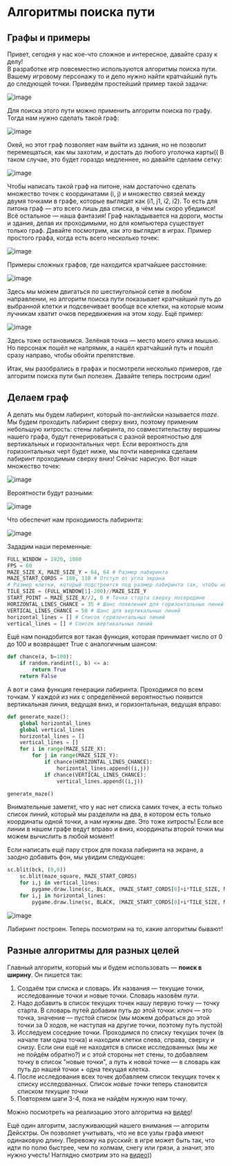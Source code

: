 # Алгоритмы поиска пути
## Графы и примеры
Привет, сегодня у нас кое-что сложное и интересное, давайте сразу к делу!  
В разработке игр повсеместно используются алгоритмы поиска пути. Вашему игровому персонажу то и дело нужно найти кратчайший путь до следующей точки. Приведём простейший пример такой задачи:  

![image](https://user-images.githubusercontent.com/56085790/151000738-bf14b16f-9f36-4a51-a2f8-aeb6376f2026.png)  

Для поиска этого пути можно применить алгоритм поиска по графу. Тогда нам нужно сделать такой граф:  

![image](https://user-images.githubusercontent.com/56085790/151000976-ce6e32da-28dd-487f-a432-ce8555996f48.png)

Окей, но этот граф позволяет нам выйти из здания, но не позволит перемещаться, как мы захотим, и достать до любого уголочка карты(( В таком случае, это будет гораздо медленнее, но давайте сделаем сетку:  

![image](https://user-images.githubusercontent.com/56085790/151001558-a1fadaed-9f40-4074-a2f9-0e9896b18805.png)

Чтобы написать такой граф на питоне, нам достаточно сделать множество точек с координатами (i, j) и множество связей между двумя точками в графе, которые выглядят как (i1, j1, i2, i2). То есть для питона граф — это всего лишь два списка, в чём мы скоро убедимся!  
Всё остальное — наша фантазия! Граф накладывается на дороги, мосты и здания, делая их проходимыми, но для компьютера существует только граф. Давайте посмотрим, как это выглядит в играх. Пример простого графа, когда есть всего несколько точек:

![image](https://user-images.githubusercontent.com/56085790/151003686-330d795c-d0cd-4794-8f84-903698e4955c.png)

Примеры сложных графов, где находится кратчайшее расстояние:

![image](https://user-images.githubusercontent.com/56085790/151004816-5506f0b8-e565-4c36-be55-e7ffa01660aa.png)

Здесь мы можем двигаться по шестиугольной сетке в любом направлении, но алгоритм поиска пути показывает кратчайший путь до выбранной клетки и подсвечивает вообще все клетки, на которые моим лучникам хватит очков передвижения на этом ходу. Ещё пример: 

![image](https://user-images.githubusercontent.com/56085790/151005721-389c697b-fd83-48af-97d4-35e14b923e48.png)

Здесь тоже остановимся. Зелёная точка — место моего клика мышью. Но персонаж пошёл не напрямик, а нашёл кратчайший путь и пошёл сразу направо, чтобы обойти препятствие.

Итак, мы разобрались в графах и посмотрели несколько примеров, где алгоритм поиска пути был полезен. Давайте теперь построим один!

## Делаем граф
А делать мы будем лабиринт, который по-английски называется *maze*. Мы будем проходить лабиринт сверху вниз, поэтому применим небольшую хитрость: стены лабиринта, по совместительству вершины нашего графа, будут генерироваться с разной вероятностью для вертикальных и горизонтальных черт. Если вероятность для горизонтальных черт будет ниже, мы почти наверняка сделаем лабиринт проходимым сверху вниз! Сейчас нарисую. Вот наше множество точек:

![image](https://user-images.githubusercontent.com/56085790/151012152-46523e95-b6ec-4a3e-83c3-83600d607384.png)

Вероятности будут разными:

![image](https://user-images.githubusercontent.com/56085790/151012674-3f6f9856-18b2-4993-b110-7d43144b57ce.png)

Что обеспечит нам проходимость лабиринта:

![image](https://user-images.githubusercontent.com/56085790/151013120-b619104a-da0a-4a7c-af91-25ff038225e8.png)

Зададим наши переменные:
```py
FULL_WINDOW = 1920, 1080
FPS = 60
MAZE_SIZE_X, MAZE_SIZE_Y = 64, 64 # Размер лабиринта
MAZE_START_CORDS = 180, 110 # Отступ от угла экрана
# Размер клетки, который подстроится под размер лабиринта так, чтобы ничего не вылезало за экран
TILE_SIZE = (FULL_WINDOW[1]-200)//MAZE_SIZE_Y 
START_POINT = MAZE_SIZE_X//2, 0 # Точка старта сверху посередине
HORIZONTAL_LINES_CHANCE = 35 # Шанс появления для горизонтальных линий
VERTICAL_LINES_CHANCE = 50 # Шанс для вертикальных линий
horizontal_lines = [] # Список горизонтальных линий
vertical_lines = [] # Список вертикальных линий
```

Ещё нам понадобится вот такая функция, которая принимает число от 0 до 100 и возвращает True с аналогичным шансом:
```py
def chance(a, b=100):
    if random.randint(1, b) <= a:
        return True
    return False
```

А вот и сама функция генерации лабиринта. Проходимся по всем точкам. У каждой из них с определённой вероятностью появится вертикальная линия, ведущая вниз, и горизонтальная, ведущая вправо:
```py
def generate_maze():
    global horizontal_lines
    global vertical_lines
    horizontal_lines = []
    vertical_lines = []
    for i in range(MAZE_SIZE_X):
        for j in range(MAZE_SIZE_Y):
            if chance(HORIZONTAL_LINES_CHANCE):
                horizontal_lines.append((i,j))
            if chance(VERTICAL_LINES_CHANCE):
                vertical_lines.append((i,j))

generate_maze()
```

Внимательные заметят, что у нас нет списка самих точек, а есть только список линий, который мы разделили на два, в котором есть только координаты одной точки, а нам нужны две. Это тоже хитрость! Если все линии в нашем графе ведут вправо и вниз, координаты второй точки мы можем вычислить в любой момент!

Если написать ещё пару строк для показа лабиринта на экране, а заодно добавить фон, мы увидим следующее:
```py
sc.blit(bck, (0,0))
    sc.blit(maze_square, MAZE_START_CORDS)
    for i,j in vertical_lines:
        pygame.draw.line(sc, BLACK, (MAZE_START_CORDS[0]+i*TILE_SIZE, MAZE_START_CORDS[1]+j*TILE_SIZE), (MAZE_START_CORDS[0]+i*TILE_SIZE, MAZE_START_CORDS[1]+(j+1)*TILE_SIZE), 2)
    for i,j in horizontal_lines:
        pygame.draw.line(sc, BLACK, (MAZE_START_CORDS[0]+i*TILE_SIZE, MAZE_START_CORDS[1]+j*TILE_SIZE), (MAZE_START_CORDS[0]+(i+1)*TILE_SIZE, MAZE_START_CORDS[1]+j*TILE_SIZE), 2)
```

![image](https://user-images.githubusercontent.com/56085790/151013315-caf88bf7-0ccd-420a-a292-8f2cad0a3228.png)

Лабиринт построен. Теперь посмотрим на то, какие алгоритмы бывают!

## Разные алгоритмы для разных целей

Главный алгоритм, который мы и будем использовать — **поиск в ширину**. Он пишется так:
1. Создаём три списка и словарь. Их названия — текущие точки, исследованные точки и новые точки. Словарь назовём *пути*.
2. Надо добавить в список текущих точек нашу первую точку — точку старта. В словарь путей добавим путь до этой точки: ключ — это точка, значение — пустой список (мы можем добраться до этой точки за 0 ходов, не наступая на другие точки, поэтому путь пустой)
3. Исследуем соседние точки. Проходимся по списку текущих точек (в начале там одна точка) и находим клетки слева, справа, сверху и снизу. Если они ещё не находятся в списке исследованных (мы же не пойдём обратно?) и с этой стороны нет стены, то добавляем точку в список "новые точки", а путь к новой точке — в словарь как путь до нашей точки + одна текущая клетка.
4. После исследования всех точек добавляем список текущих точек к списку исследованных. Список *новые точки* теперь становится списком *текущие точки*
5. Повторяем шаги 3-4, пока не найдём нужную нам точку.

Можно посмотреть на реализацию этого алгоритма на [видео](https://www.youtube.com/watch?v=YM6Swr6kcBw)!

Ещё один алгоритм, заслуживающий нашего внимания — алгоритм Дейсктры. Он позволяет учитывать, что не все узлы графа имеют одинаковую длину. Перевожу на русский: в игре может быть так, что идти по полю быстрее, чем по холмам, снегу или грязи, а значит, это нужно учесть! Наглядно смотрим это на [видео](https://www.youtube.com/watch?v=6WzhjIohHPg)))
